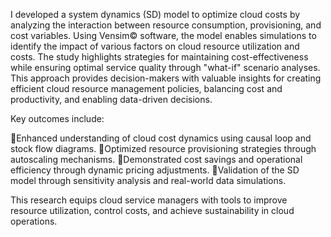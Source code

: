 I developed a system dynamics (SD) model to optimize cloud costs by analyzing the interaction between resource consumption, provisioning, and cost variables. Using Vensim© software, the model enables simulations to identify the impact of various factors on cloud resource utilization and costs. The study highlights strategies for maintaining cost-effectiveness while ensuring optimal service quality through "what-if" scenario analyses. This approach provides decision-makers with valuable insights for creating efficient cloud resource management policies, balancing cost and productivity, and enabling data-driven decisions.

Key outcomes include:

🔷Enhanced understanding of cloud cost dynamics using causal loop and stock flow diagrams.
🔷Optimized resource provisioning strategies through autoscaling mechanisms.
🔷Demonstrated cost savings and operational efficiency through dynamic pricing adjustments.
🔷Validation of the SD model through sensitivity analysis and real-world data simulations.

This research equips cloud service managers with tools to improve resource utilization, control costs, and achieve sustainability in cloud operations.
